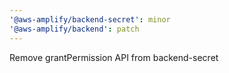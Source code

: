 ```yaml
---
'@aws-amplify/backend-secret': minor
'@aws-amplify/backend': patch
---
```


Remove grantPermission API from backend-secret

